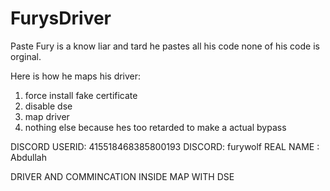 # FurysDriver
Paste
Fury is a know liar and tard he pastes all his code none of his code is orginal.

Here is how he maps his driver:

1. force install fake certificate
2. disable dse
3. map driver 
4. nothing else because hes too retarded to make a actual bypass

DISCORD USERID: 415518468385800193
DISCORD: furywolf
REAL NAME : Abdullah 

DRIVER AND COMMINCATION INSIDE MAP WITH DSE


